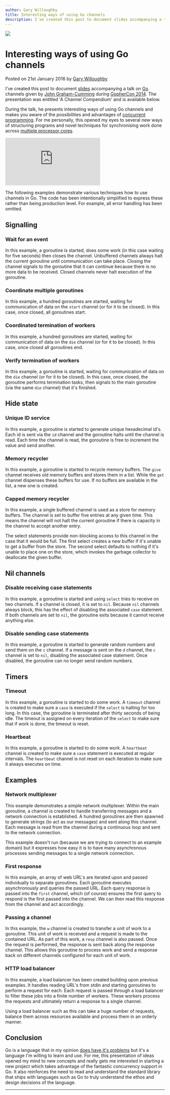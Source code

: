 ```yaml
---
author: Gary Willoughby
title: Interesting ways of using Go channels
description: I've created this post to document slides accompanying a talk on Go channels given by John Graham-Cumming during GopherCon 2014. The presentation was entitled 'A Channel Compendium' and is available to view on youtub.com.
---
```


![](/nomad.uk.net/articles/images/interesting-ways-of-using-go-channels-banner.jpg)

# Interesting ways of using Go channels

<time>Posted on 21st January 2016 by [Gary Willoughby](/nomad.uk.net/pages/about.html)</time>

I've created this post to document [slides](https://www.slideshare.net/cloudflare/a-channel-compendium) accompanying a talk on [Go](https://golang.org/) channels given by [John Graham-Cumming](https://en.wikipedia.org/wiki/John_Graham-Cumming) during [GopherCon 2014](https://www.gophercon.com/). The presentation was entitled 'A Channel Compendium' and is available below.

During the talk, he presents interesting ways of using Go channels and makes you aware of the possibilities and advantages of [concurrent programming](https://en.wikipedia.org/wiki/Concurrent_computing). For me personally, this opened my eyes to several new ways of structuring programs and novel techniques for synchronising work done across [multiple processor cores](https://en.wikipedia.org/wiki/Parallel_computing).

<iframe class="youtube" src="https://www.youtube.com/embed/SmoM1InWXr0" frameborder="0" allowfullscreen></iframe>

The following examples demonstrate various techniques how to use channels in Go. The code has been intentionally simplified to express these rather than being production level. For example, all error handling has been omitted.

## Signalling

### Wait for an event

In this example, a goroutine is started, does some work (in this case waiting for five seconds) then closes the channel. Unbuffered channels always halt the current goroutine until communication can take place. Closing the channel signals to the goroutine that it can continue because there is no more data to be received. Closed channels never halt execution of the goroutine.

<script src="https://gist.github.com/nomad-software/aa3f5d242f6afbf3f0eed390b7dab0c0.js"></script>

### Coordinate multiple goroutines

In this example, a hundred goroutines are started, waiting for communication of data on the `start` channel (or for it to be closed). In this case, once closed, all goroutines start.

<script src="https://gist.github.com/nomad-software/9714bef93f932b028f2bd6ec0c7be138.js"></script>

### Coordinated termination of workers

In this example, a hundred goroutines are started, waiting for communication of data on the `die` channel (or for it to be closed). In this case, once closed all goroutines end.

<script src="https://gist.github.com/nomad-software/b2c2e936f22f8f353bc09a42c7f82398.js"></script>

### Verify termination of workers

In this example, a goroutine is started, waiting for communication of data on the `die` channel (or for it to be closed). In this case, once closed, the goroutine performs termination tasks, then signals to the main goroutine (via the same `die` channel) that it's finished.

<script src="https://gist.github.com/nomad-software/36ca3d628f524c07256d33512799c321.js"></script>

## Hide state

### Unique ID service

In this example, a goroutine is started to generate unique hexadecimal id's. Each id is sent via the `id` channel and the goroutine halts until the channel is read. Each time the channel is read, the goroutine is free to increment the value and send another.

<script src="https://gist.github.com/nomad-software/219b2931e5fc825bca02646043542048.js"></script>

### Memory recycler

In this example, a goroutine is started to recycle memory buffers. The `give` channel receives old memory buffers and stores them in a list. While the `get` channel dispenses these buffers for use. If no buffers are available in the list, a new one is created.

<script src="https://gist.github.com/nomad-software/b29afb25a376c6fbedb40bafad954f4d.js"></script>

### Capped memory recycler

In this example, a single buffered channel is used as a store for memory buffers. The channel is set to buffer five entries at any given time. This means the channel will not halt the current goroutine if there is capacity in the channel to accept another entry.

The select statements provide non-blocking access to this channel in the case that it would be full. The first select creates a new buffer if it's unable to get a buffer from the store. The second select defaults to nothing if it's unable to place one on the store, which invokes the garbage collector to deallocate the given buffer.

<script src="https://gist.github.com/nomad-software/c6cb83b41a0222e5c995302cd6a60626.js"></script>

## Nil channels

### Disable receiving case statements

In this example, a goroutine is started and using `select` tries to receive on two channels. If a channel is closed, it is set to `nil`. Because `nil` channels always block, this has the effect of disabling the associated `case` statement. If both channels are set to `nil`, the goroutine exits because it cannot receive anything else.

<script src="https://gist.github.com/nomad-software/8f34e50f561ce54d3a46443880618f55.js"></script>

### Disable sending case statements

In this example, a goroutine is started to generate random numbers and send them on the `c` channel. If a message is sent on the `d` channel, the `c` channel is set to `nil`, disabling the associated case statement. Once disabled, the goroutine can no longer send random numbers.

<script src="https://gist.github.com/nomad-software/a97f5ba70a1c93ce9f34b3c9f0b3111f.js"></script>

## Timers

### Timeout

In this example, a goroutine is started to do some work. A `timeout` channel is created to make sure a `case` is executed if the `select` is halting for too long. In this case, the goroutine is terminated after thirty seconds of being idle. The timeout is assigned on every iteration of the `select` to make sure that if work is done, the timeout is reset.

<script src="https://gist.github.com/nomad-software/0ff7b3bd50a91d366b9949c1cf84648d.js"></script>

### Heartbeat

In this example, a goroutine is started to do some work. A `heartbeat` channel is created to make sure a `case` statement is executed at regular intervals. The `heartbeat` channel is not reset on each iteration to make sure it always executes on time.

<script src="https://gist.github.com/nomad-software/eae38fe99db4976f1b2d47abe7042329.js"></script>

## Examples

### Network multiplexer

This example demonstrates a simple network multiplexer. Within the main goroutine, a channel is created to handle transferring messages and a network connection is established. A hundred goroutines are then spawned to generate strings (to act as our messages) and sent along this channel. Each message is read from the channel during a continuous loop and sent to the network connection.

This example doesn't run (because we are trying to connect to an example domain) but it expresses how easy it is to have many asynchronous processes sending messages to a single network connection.

<script src="https://gist.github.com/nomad-software/b2b1faf4383d5c0fe86e4aa0cf0ae5a0.js"></script>

### First response

In this example, an array of web URL's are iterated upon and passed individually to separate goroutines. Each goroutine executes asynchronously and queries the passed URL. Each query response is passed into the `first` channel, which (of course) ensures the first query to respond is the first passed into the channel. We can then read this response from the channel and act accordingly.

<script src="https://gist.github.com/nomad-software/1cd5e1448c91037bae786b017217b780.js"></script>

### Passing a channel

In this example, the `w` channel is created to transfer a unit of work to a goroutine. This unit of work is received and a request is made to the contained URL. As part of this work, a `resp` channel is also passed. Once the request is performed, the response is sent back along the response channel. This allows this goroutine to process work and send a response back on different channels configured for each unit of work.

<script src="https://gist.github.com/nomad-software/43874dbd7c3024afca5d0c732816f83e.js"></script>

### HTTP load balancer

In this example, a load balancer has been created building upon previous examples. It handles reading URL's from stdin and starting goroutines to perform a request for each. Each request is passed through a load balancer to filter these jobs into a finite number of workers. These workers process the requests and ultimately return a response to a single channel.

Using a load balancer such as this can take a huge number of requests, balance them across resources available and process them in an orderly manner.

<script src="https://gist.github.com/nomad-software/d5da97074ae4788da362b095c5f45a1d.js"></script>

## Conclusion

Go is a language that in my opinion [does have it's problems](/nomad.uk.net/articles/why-gos-design-is-a-disservice-to-intelligent-programmers.html) but it's a language I'm willing to learn and use. For me, this presentation of ideas opened my mind to new concepts and really gets me interested in starting a new project which takes advantage of the fantastic concurrency support in Go. It also reinforces the need to read and understand the standard library that ships with languages such as Go to truly understand the ethos and design decisions of the language.

---
